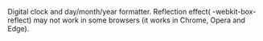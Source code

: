 Digital clock and day/month/year formatter.
Reflection effect( -webkit-box-reflect) may not work in some browsers (it works in Chrome, Opera and Edge).
